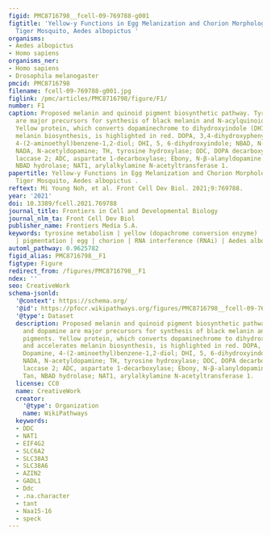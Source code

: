 ```yaml
---
figid: PMC8716798__fcell-09-769788-g001
figtitle: 'Yellow-y Functions in Egg Melanization and Chorion Morphology of the Asian
  Tiger Mosquito, Aedes albopictus '
organisms:
- Aedes albopictus
- Homo sapiens
organisms_ner:
- Homo sapiens
- Drosophila melanogaster
pmcid: PMC8716798
filename: fcell-09-769788-g001.jpg
figlink: /pmc/articles/PMC8716798/figure/F1/
number: F1
caption: Proposed melanin and quinoid pigment biosynthetic pathway. Tyrosine and dopamine
  are major precursors for synthesis of black melanin and N-acylquinoid-derived pigments.
  Yellow protein, which converts dopaminechrome to dihydroxyindole (DHI) and accelerates
  melanin biosynthesis, is highlighted in red. DOPA, 3,4-dihydroxyphenylalanine; Dopamine,
  4-(2-aminoethyl)benzene-1,2-diol; DHI, 5, 6-dihydroxyindole; NBAD, N-β-alanyldopamine;
  NADA, N-acetyldopamine; TH, tyrosine hydroxylase; DDC, DOPA decarboxylase; Lac2,
  laccase 2; ADC, aspartate 1-decarboxylase; Ebony, N-β-alanyldopamine synthase; Tan,
  NBAD hydrolase; NAT1, arylalkylamine N-acetyltransferase 1.
papertitle: Yellow-y Functions in Egg Melanization and Chorion Morphology of the Asian
  Tiger Mosquito, Aedes albopictus .
reftext: Mi Young Noh, et al. Front Cell Dev Biol. 2021;9:769788.
year: '2021'
doi: 10.3389/fcell.2021.769788
journal_title: Frontiers in Cell and Developmental Biology
journal_nlm_ta: Front Cell Dev Biol
publisher_name: Frontiers Media S.A.
keywords: tyrosine metabolism | yellow (dopachrome conversion enzyme) | melanization
  | pigmentation | egg | chorion | RNA interference (RNAi) | Aedes albopictus
automl_pathway: 0.9625782
figid_alias: PMC8716798__F1
figtype: Figure
redirect_from: /figures/PMC8716798__F1
ndex: ''
seo: CreativeWork
schema-jsonld:
  '@context': https://schema.org/
  '@id': https://pfocr.wikipathways.org/figures/PMC8716798__fcell-09-769788-g001.html
  '@type': Dataset
  description: Proposed melanin and quinoid pigment biosynthetic pathway. Tyrosine
    and dopamine are major precursors for synthesis of black melanin and N-acylquinoid-derived
    pigments. Yellow protein, which converts dopaminechrome to dihydroxyindole (DHI)
    and accelerates melanin biosynthesis, is highlighted in red. DOPA, 3,4-dihydroxyphenylalanine;
    Dopamine, 4-(2-aminoethyl)benzene-1,2-diol; DHI, 5, 6-dihydroxyindole; NBAD, N-β-alanyldopamine;
    NADA, N-acetyldopamine; TH, tyrosine hydroxylase; DDC, DOPA decarboxylase; Lac2,
    laccase 2; ADC, aspartate 1-decarboxylase; Ebony, N-β-alanyldopamine synthase;
    Tan, NBAD hydrolase; NAT1, arylalkylamine N-acetyltransferase 1.
  license: CC0
  name: CreativeWork
  creator:
    '@type': Organization
    name: WikiPathways
  keywords:
  - DDC
  - NAT1
  - EIF4G2
  - SLC6A2
  - SLC38A3
  - SLC38A6
  - AZIN2
  - GADL1
  - Ddc
  - .na.character
  - tant
  - Naa15-16
  - speck
---
```

